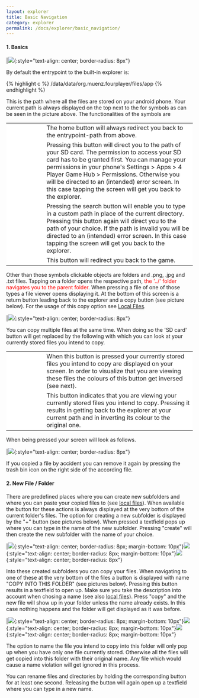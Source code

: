 ```yaml
---
layout: explorer
title: Basic Navigation
category: explorer
permalink: /docs/explorer/basic_navigation/
---
```



#### 1. Basics

|![](/assets/img/explorer.jpg){:style="text-align: center; border-radius: 8px"}

By default the entrypoint to the built-in explorer is:

{% highlight c %}
/data/data/org.muenz.fourplayer/files/app
{% endhighlight %}

This is the path where all the files are stored on your android phone. Your current path is always displayed on the top next to the for symbols as can be seen in the picture above. The functionalities of the symbols are
<table style="border: none; background-color: white">
  <tr style="border: none; background-color: white; list-style: none">
    <td style="border: none; background-color: white; list-style: none; width: 20%">
      <img src="/assets/img/icons/home.png" alt="" style="text-align: center">
    </td>
    <td style="border: none; background-color: white; list-style: none">
      The home button will always redirect you back to the entrypoint-path from above.
    </td>
  </tr>
  <tr style="border: none; background-color: white; list-style: none">
    <td style="border: none; background-color: white; list-style: none; width: 20%">
      <img src="/assets/img/icons/sdcard.png" alt="" style="text-align: center">
    </td>
    <td style="border: none; background-color: white; list-style: none">
      Pressing this button will direct you to the path of your SD card. The permission to access your SD card has to be granted first. You can manage your permissions in your phone's Settings > Apps > 4 Player Game Hub > Permissions. Otherwise you will be directed to an (intended) error screen. In this case tapping the screen will get you back to the explorer.
    </td>
  </tr>
  <tr style="border: none; background-color: white; list-style: none">
    <td style="border: none; background-color: white; list-style: none; width: 20%">
      <img src="/assets/img/icons/search.png" alt="" style="text-align: center">
    </td>
    <td style="border: none; background-color: white; list-style: none">
      Pressing the search button will enable you to type in a custom path in place of the current directory. Pressing this button again will direct you to the path of your choice. If the path is invalid you will be directed to an (intended) error screen. In this case tapping the screen will get you back to the explorer.
    </td>
  </tr>
  <tr style="border: none; background-color: white; list-style: none">
    <td style="border: none; background-color: white; list-style: none; width: 20%">
      <img src="/assets/img/icons/logo.png" alt="" style="text-align: center">
    </td>
    <td style="border: none; background-color: white; list-style: none">
      This button will redirect you back to the game.
    </td>
  </tr>
</table>

Other than those symbols clickable objects are folders and .png, .jpg and .txt files. Tapping on a folder opens the respective path, <span style="color: red">the '../' folder navigates you to the parent folder</span>. When pressing a file of one of those types a file viewer opens displaying it. At the bottom of this screen is a return button leading back to the explorer and a copy button (see picture below). For the usage of this copy option see [Local Files](/docs/explorer/local_files).

|![](/assets/img/myviewer.jpg){:style="text-align: center; border-radius: 8px"}

You can copy multiple files at the same time. When doing so the 'SD card' button will get replaced by the following with which you can look at your currently stored files you intend to copy.

<table style="border: none; background-color: white">
  <tr style="border: none; background-color: white; list-style: none">
    <td style="border: none; background-color: white; list-style: none; width: 20%">
      <img src="/assets/img/icons/copy.png" alt="" style="text-align: center">
    </td>
    <td style="border: none; background-color: white; list-style: none">
      When this button is pressed your currently stored files you intend to copy are displayed on your screen. In order to visualize that you are viewing these files the colours of this button get inversed (see next).
    </td>
  </tr>
  <tr style="border: none; background-color: white; list-style: none">
    <td style="border: none; background-color: white; list-style: none; width: 20%">
      <img src="/assets/img/icons/copy_inv.png" alt="" style="text-align: center">
    </td>
    <td style="border: none; background-color: white; list-style: none">
      This button indicates that you are viewing your currently stored files you intend to copy. Pressing it results in getting back to the explorer at your current path and in inverting its colour to the original one.
    </td>
  </tr>
</table>

When being pressed your screen will look as follows.

|![](/assets/img/copy.jpg){:style="text-align: center; border-radius: 8px"}

If you copied a file by accident you can remove it again by pressing the trash bin icon on the right side of the according file.

#### 2. New File / Folder

There are predefined places where you can create new subfolders and where you can paste your copied files to (see [local files](/docs/explorer/local_files/)). When available the button for these actions is always displayed at the very bottom of the current folder's files. The option for creating a new subfolder is displayed by the "+" button (see pictures below). When pressed a textfield pops up where you can type in the name of the new subfolder. Pressing "create" will then create the new subfolder with the name of your choice.

|![](/assets/img/new_folder.jpg){:style="text-align: center; border-radius: 8px; margin-bottom: 10px"}![](/assets/img/new_folder_pop_up.jpg){:style="text-align: center; border-radius: 8px; margin-bottom: 10px"}![](/assets/img/new_folder_created.jpg){:style="text-align: center; border-radius: 8px"}

Into these created subfolders you can copy your files. When navigating to one of these at the very bottom of the files a button is displayed with name "COPY INTO THIS FOLDER" (see pictures below). Pressing this button results in a textfield to open up. Make sure you take the description into account when chosing a name (see also [local files](/docs/explorer/local_files/)). Press "copy" and the new file will show up in your folder unless the name already exists. In this case nothing happens and the folder will get displayed as it was before.

|![](/assets/img/copy_into.jpg){:style="text-align: center; border-radius: 8px; margin-bottom: 10px"}![](/assets/img/copy_into_name.jpg){:style="text-align: center; border-radius: 8px; margin-bottom: 10px"}![](/assets/img/copy_into_new.jpg){:style="text-align: center; border-radius: 8px; margin-bottom: 10px"}

The option to name the file you intend to copy into this folder will only pop up when you have only one file currently stored. Otherwise all the files will get copied into this folder with their original name. Any file which would cause a name violation will get ignored in this process.

You can rename files and directories by holding the corresponding button for at least one second. Releasing the button will again open up a textfield where you can type in a new name.

